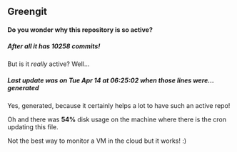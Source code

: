 ## Greengit

#### Do you wonder why this repository is so active?

##### After all it has 10258 commits!

But is it *really* active? Well...

##### Last update was on Tue Apr 14 at 06:25:02 when those lines were... generated

Yes, generated, because it certainly helps a lot to have such an active repo!

Oh and there was **54%** disk usage on the machine
where there is the cron updating this file.

Not the best way to monitor a VM in the cloud but it works! :)
